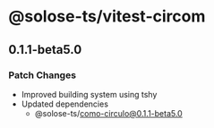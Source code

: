 # @solose-ts/vitest-circom

## 0.1.1-beta5.0

### Patch Changes

- Improved building system using tshy
- Updated dependencies
  - @solose-ts/como-circulo@0.1.1-beta5.0
